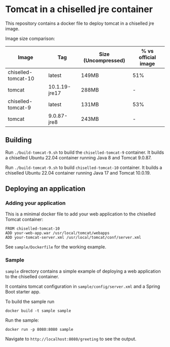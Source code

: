 # Tomcat in a chiselled jre container

This repository contains a docker file to deploy tomcat in a chiselled jre image.

Image size comparison:

| Image              | Tag | Size (Uncompressed) | % vs official image|
|--------------------|-----|---------------------|--------------------|
|chiselled-tomcat-10 |  latest       |  149MB    | 51%                 |
|tomcat              |  10.1.19-jre17| 288MB     | -                  |
|chiselled-tomcat-9  |  latest       | 131MB     | 53%          |
|tomcat              |  9.0.87-jre8  | 243MB     |- |

## Building

Run `./build-tomcat-9.sh` to build the `chiselled-tomcat-9` container.
It builds a chiselled Ubuntu 22.04 container running Java 8 and Tomcat 9.0.87.

Run `./build-tomcat-9.sh` to build `chiselled-tomcat-10` container.
It builds a chiselled Ubuntu 22.04 container running Java 17 and Tomcat 10.0.19.

## Deploying an application

### Adding your application

This is a minimal docker file to add your web application to the chiselled Tomcat container:

```
FROM chiselled-tomcat-10
ADD your-web-app.war /usr/local/tomcat/webapps
ADD your-tomcat-server.xml /usr/local/tomcat/conf/server.xml
```

See `sample/Dockerfile` for the working example.

### Sample

`sample` directory contains a simple example of deploying a web application to the chiselled container.

It contains tomcat configuration in `sample/config/server.xml` and a Spring Boot starter app.

To build the sample run

`docker build -t sample sample`

Run the sample:

`docker run -p 8080:8080 sample`

Navigate to `http://localhost:8080/greeting` to see the output.
